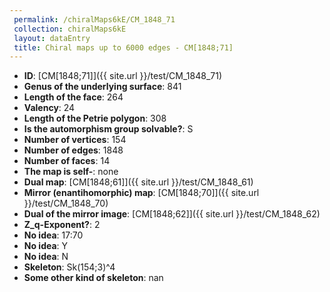 ```yaml
--- 
 permalink: /chiralMaps6kE/CM_1848_71 
 collection: chiralMaps6kE
 layout: dataEntry
 title: Chiral maps up to 6000 edges - CM[1848;71]
---
```


- **ID**: [CM[1848;71]]({{ site.url }}/test/CM_1848_71)
- **Genus of the underlying surface**: 841
- **Length of the face**: 264
- **Valency**: 24
- **Length of the Petrie polygon**: 308
- **Is the automorphism group solvable?**: S
- **Number of vertices**: 154
- **Number of edges**: 1848
- **Number of faces**: 14
- **The map is self-**: none
- **Dual map**: [CM[1848;61]]({{ site.url }}/test/CM_1848_61)
- **Mirror (enantihomorphic) map**: [CM[1848;70]]({{ site.url }}/test/CM_1848_70)
- **Dual of the mirror image**: [CM[1848;62]]({{ site.url }}/test/CM_1848_62)
- **Z_q-Exponent?**: 2
- **No idea**:  17:70
- **No idea**: Y
- **No idea**: N
- **Skeleton**: Sk(154;3)^4
- **Some other kind of skeleton**: nan
